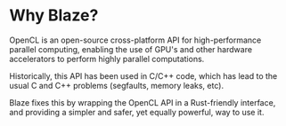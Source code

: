 # Why Blaze?

OpenCL is an open-source cross-platform API for high-performance parallel computing,
enabling the use of GPU's and other hardware accelerators to perform highly parallel computations.

Historically, this API has been used in C/C++ code, which has lead to the usual C and C++ problems (segfaults, memory leaks, etc).

Blaze fixes this by wrapping the OpenCL API in a Rust-friendly interface, and providing a simpler and safer, yet equally powerful, way to use it.